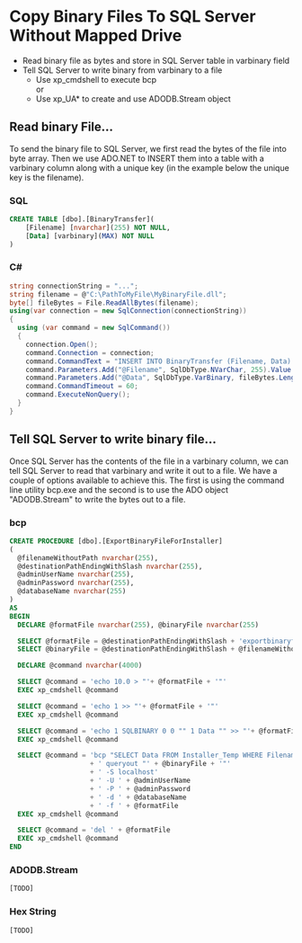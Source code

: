 # Copy Binary Files To SQL Server Without Mapped Drive

* Read binary file as bytes and store in SQL Server table in varbinary field
* Tell SQL Server to write binary from varbinary to a file
	* Use xp_cmdshell to execute bcp<br />
	  or
    * Use xp_UA* to create and use ADODB.Stream object

## Read binary File...

To send the binary file to SQL Server, we first read the bytes of the file into byte array.  Then we use ADO.NET to INSERT them into a table with a varbinary column along with a unique key (in the example below the unique key is the filename).
### SQL
```sql
CREATE TABLE [dbo].[BinaryTransfer](
	[Filename] [nvarchar](255) NOT NULL,
	[Data] [varbinary](MAX) NOT NULL
)

```
### C# 
```c#
string connectionString = "...";
string filename = @"C:\PathToMyFile\MyBinaryFile.dll";
byte[] fileBytes = File.ReadAllBytes(filename);
using(var connection = new SqlConnection(connectionString))
{
  using (var command = new SqlCommand())
  {
    connection.Open();
    command.Connection = connection;
    command.CommandText = "INSERT INTO BinaryTransfer (Filename, Data) VALUES (@Filename, @Data)";
    command.Parameters.Add("@Filename", SqlDbType.NVarChar, 255).Value = "MyBinaryFile.dll";
    command.Parameters.Add("@Data", SqlDbType.VarBinary, fileBytes.Length).Value = fileBytes;
    command.CommandTimeout = 60;
    command.ExecuteNonQuery();
  }
}
```
## Tell SQL Server to write binary file...

Once SQL Server has the contents of the file in a varbinary column, we can tell SQL Server to read that varbinary and write it out to a file.  We have a couple of options available to achieve this. The first is using the command line utility bcp.exe and the second is to use the ADO object "ADODB.Stream" to write the bytes out to a file.

### bcp
```sql
CREATE PROCEDURE [dbo].[ExportBinaryFileForInstaller]
(
  @filenameWithoutPath nvarchar(255),
  @destinationPathEndingWithSlash nvarchar(255),
  @adminUserName nvarchar(255),
  @adminPassword nvarchar(255),
  @databaseName nvarchar(255)
)
AS
BEGIN
  DECLARE @formatFile nvarchar(255), @binaryFile nvarchar(255)

  SELECT @formatFile = @destinationPathEndingWithSlash + 'exportbinaryfile.fmt'
  SELECT @binaryFile = @destinationPathEndingWithSlash + @filenameWithoutPath

  DECLARE @command nvarchar(4000)

  SELECT @command = 'echo 10.0 > "'+ @formatFile + '"'
  EXEC xp_cmdshell @command

  SELECT @command = 'echo 1 >> "'+ @formatFile + '"'
  EXEC xp_cmdshell @command

  SELECT @command = 'echo 1 SQLBINARY 0 0 "" 1 Data "" >> "'+ @formatFile + '"'
  EXEC xp_cmdshell @command

  SELECT @command = 'bcp "SELECT Data FROM Installer_Temp WHERE Filename = ''' + @filenameWithoutPath + '''"'
                    + ' queryout "' + @binaryFile + '"'
                    + ' -S localhost'
                    + ' -U ' + @adminUserName
                    + ' -P ' + @adminPassword
                    + ' -d ' + @databaseName
                    + ' -f ' + @formatFile
  EXEC xp_cmdshell @command

  SELECT @command = 'del ' + @formatFile
  EXEC xp_cmdshell @command
END
```
### ADODB.Stream
```sql
[TODO]
```
### Hex String
```
[TODO]
```


